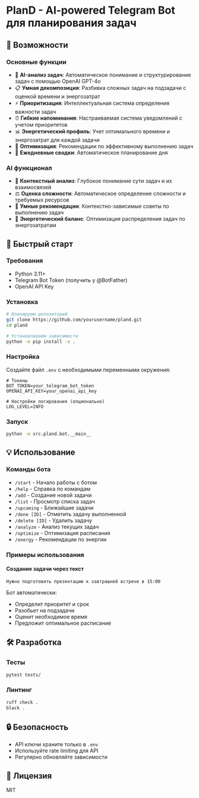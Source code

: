 # PlanD - AI-powered Telegram Bot для планирования задач

## 🌟 Возможности

### Основные функции
- 🤖 **AI-анализ задач**: Автоматическое понимание и структурирование задач с помощью OpenAI GPT-4o
- 📋 **Умная декомпозиция**: Разбивка сложных задач на подзадачи с оценкой времени и энергозатрат
- ⚡️ **Приоритизация**: Интеллектуальная система определения важности задач
- ⏰ **Гибкие напоминания**: Настраиваемая система уведомлений с учетом приоритетов
- 📊 **Энергетический профиль**: Учет оптимального времени и энергозатрат для каждой задачи
- 🔄 **Оптимизация**: Рекомендации по эффективному выполнению задач
- 📅 **Ежедневные сводки**: Автоматическое планирование дня

### AI функционал
- 🧠 **Контекстный анализ**: Глубокое понимание сути задач и их взаимосвязей
- ⚖️ **Оценка сложности**: Автоматическое определение сложности и требуемых ресурсов
- 🎯 **Умные рекомендации**: Контекстно-зависимые советы по выполнению задач
- 🔋 **Энергетический баланс**: Оптимизация распределения задач по энергозатратам

## 🚀 Быстрый старт

### Требования
- Python 3.11+
- Telegram Bot Token (получить у @BotFather)
- OpenAI API Key

### Установка
```bash
# Клонируем репозиторий
git clone https://github.com/yourusername/pland.git
cd pland

# Устанавливаем зависимости
python -m pip install -e .
```

### Настройка
Создайте файл `.env` с необходимыми переменными окружения:
```env
# Токены
BOT_TOKEN=your_telegram_bot_token
OPENAI_API_KEY=your_openai_api_key

# Настройки логирования (опционально)
LOG_LEVEL=INFO
```

### Запуск
```bash
python -m src.pland.bot.__main__
```

## 💡 Использование

### Команды бота
- `/start` - Начало работы с ботом
- `/help` - Справка по командам
- `/add` - Создание новой задачи
- `/list` - Просмотр списка задач
- `/upcoming` - Ближайшие задачи
- `/done [ID]` - Отметить задачу выполненной
- `/delete [ID]` - Удалить задачу
- `/analyze` - Анализ текущих задач
- `/optimize` - Оптимизация расписания
- `/energy` - Рекомендации по энергии

### Примеры использования

#### Создание задачи через текст
```
Нужно подготовить презентацию к завтрашней встрече в 15:00
```
Бот автоматически:
- Определит приоритет и срок
- Разобьет на подзадачи
- Оценит необходимое время
- Предложит оптимальное расписание


## 🛠 Разработка

### Тесты
```bash
pytest tests/
```

### Линтинг
```bash
ruff check .
black .
```

## 🔒 Безопасность
- API ключи храните только в `.env`
- Используйте rate limiting для API
- Регулярно обновляйте зависимости

## 📄 Лицензия
MIT